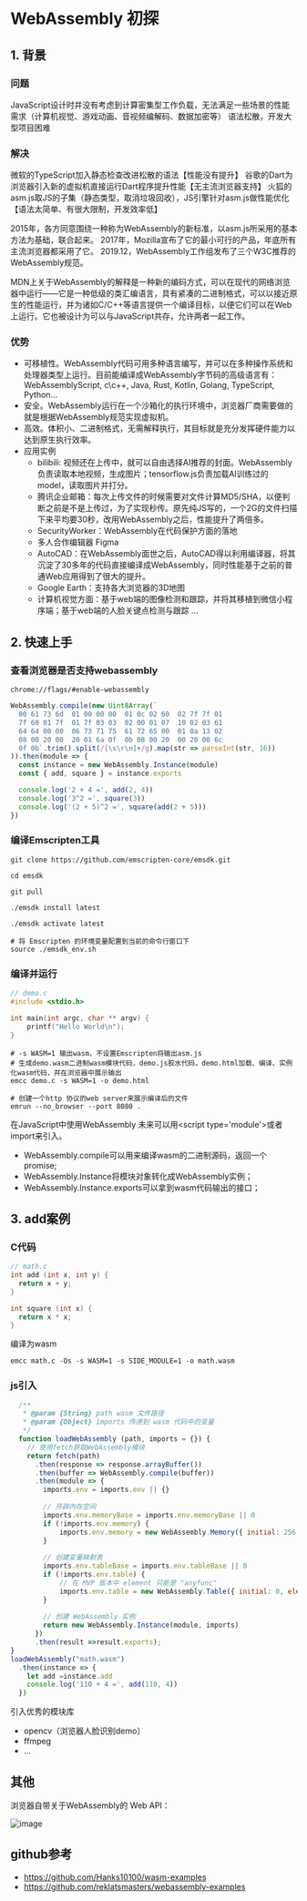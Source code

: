 # WebAssembly 初探

## 1. 背景

### 问题

JavaScript设计时并没有考虑到计算密集型工作负载，无法满足一些场景的性能需求（计算机视觉、游戏动画、音视频编解码、数据加密等）
语法松散，开发大型项目困难

### 解决

微软的TypeScript加入静态检查改进松散的语法【性能没有提升】
谷歌的Dart为浏览器引入新的虚拟机直接运行Dart程序提升性能【无主流浏览器支持】
火狐的asm.js取JS的子集（静态类型，取消垃圾回收），JS引擎针对asm.js做性能优化【语法太简单、有很大限制，开发效率低】

2015年，各方同意围绕一种称为WebAssembly的新标准，以asm.js所采用的基本方法为基础，联合起来。
2017年，Mozilla宣布了它的最小可行的产品，年底所有主流浏览器都采用了它。
2019.12，WebAssembly工作组发布了三个W3C推荐的WebAssembly规范。

MDN上关于WebAssembly的解释是一种新的编码方式，可以在现代的网络浏览器中运行——它是一种低级的类汇编语言，具有紧凑的二进制格式，可以以接近原生的性能运行，并为诸如C/C++等语言提供一个编译目标，以便它们可以在Web上运行。它也被设计为可以与JavaScript共存，允许两者一起工作。

### 优势

* 可移植性。WebAssembly代码可用多种语言编写，并可以在多种操作系统和处理器类型上运行。目前能编译成WebAssembly字节码的高级语言有：WebAssemblyScript, c\c++, Java, Rust, Kotlin, Golang, TypeScript, Python...
* 安全。WebAssembly运行在一个沙箱化的执行环境中，浏览器厂商需要做的就是根据WebAssembly规范实现虚拟机。
* 高效。体积小、二进制格式，无需解释执行，其目标就是充分发挥硬件能力以达到原生执行效率。
* 应用实例
    * bilibili: 视频还在上传中，就可以自由选择AI推荐的封面。WebAssembly负责读取本地视频，生成图片；tensorflow.js负责加载AI训练过的model，读取图片并打分。
    * 腾讯企业邮箱：每次上传文件的时候需要对文件计算MD5/SHA，以便判断之前是不是上传过，为了实现秒传。原先纯JS写的，一个2G的文件扫描下来平均要30秒，改用WebAssembly之后，性能提升了两倍多。
    * SecurityWorker：WebAssembly在代码保护方面的落地
    * 多人合作编辑器 Figma
    * AutoCAD：在WebAssembly面世之后，AutoCAD得以利用编译器，将其沉淀了30多年的代码直接编译成WebAssembly，同时性能基于之前的普通Web应用得到了很大的提升。
    * Google Earth：支持各大浏览器的3D地图
    * 计算机视觉方面：基于web端的图像检测和跟踪，并将其移植到微信小程序端；基于web端的人脸关键点检测与跟踪
    ...

## 2. 快速上手

### 查看浏览器是否支持webassembly

```
chrome://flags/#enable-webassembly
```

``` js
WebAssembly.compile(new Uint8Array(`
  00 61 73 6d  01 00 00 00  01 0c 02 60  02 7f 7f 01
  7f 60 01 7f  01 7f 03 03  02 00 01 07  10 02 03 61
  64 64 00 00  06 73 71 75  61 72 65 00  01 0a 13 02
  08 00 20 00  20 01 6a 0f  0b 08 00 20  00 20 00 6c
  0f 0b`.trim().split(/[\s\r\n]+/g).map(str => parseInt(str, 16))
)).then(module => {
  const instance = new WebAssembly.Instance(module)
  const { add, square } = instance.exports

  console.log('2 + 4 =', add(2, 4))
  console.log('3^2 =', square(3))
  console.log('(2 + 5)^2 =', square(add(2 + 5)))
})
```

### 编译Emscripten工具

```
git clone https://github.com/emscripten-core/emsdk.git

cd emsdk

git pull

./emsdk install latest

./emsdk activate latest

# 将 Emscripten 的环境变量配置到当前的命令行窗口下
source ./emsdk_env.sh
```

### 编译并运行

``` c
// demo.c
#include <stdio.h>

int main(int argc, char ** argv) {
    printf("Hello World\n");
}
```
```
# -s WASM=1 输出wasm，不设置Emscripten将输出asm.js
# 生成demo.wasm二进制wasm模块代码，demo.js胶水代码，demo.html加载、编译、实例化wasm代码，并在浏览器中展示输出
emcc demo.c -s WASM=1 -o demo.html

# 创建一个http 协议的web server来展示编译后的文件
emrun --no_browser --port 8080 .
```

在JavaScript中使用WebAssembly
未来可以用\<script type='module'>或者import来引入。

* WebAssembly.compile可以用来编译wasm的二进制源码，返回一个promise;
* WebAssembly.Instance将模块对象转化成WebAssembly实例；
* WebAssembly.Instance.exports可以拿到wasm代码输出的接口；

## 3. add案例

### C代码

``` c
// math.c
int add (int x, int y) {
  return x + y;
}

int square (int x) {
  return x * x;
}
```

编译为wasm

```
emcc math.c -Os -s WASM=1 -s SIDE_MODULE=1 -o math.wasm
```

### js引入

``` js
  /**
   * @param {String} path wasm 文件路径
   * @param {Object} imports 传递到 wasm 代码中的变量
   */
  function loadWebAssembly (path, imports = {}) {
    // 使用fetch获取WebAssembly模块
    return fetch(path)
      .then(response => response.arrayBuffer())
      .then(buffer => WebAssembly.compile(buffer))
      .then(module => {
        imports.env = imports.env || {}
    
        // 开辟内存空间
        imports.env.memoryBase = imports.env.memoryBase || 0
        if (!imports.env.memory) {
            imports.env.memory = new WebAssembly.Memory({ initial: 256 })
        }
    
        // 创建变量映射表
        imports.env.tableBase = imports.env.tableBase || 0
        if (!imports.env.table) {
            // 在 MVP 版本中 element 只能是 "anyfunc"
            imports.env.table = new WebAssembly.Table({ initial: 0, element: 'anyfunc' })
        }
    
        // 创建 WebAssembly 实例
        return new WebAssembly.Instance(module, imports)
      })
      .then(result =>result.exports);
}
loadWebAssembly("math.wasm")
  .then(instance => {
    let add =instance.add
    console.log('110 + 4 =', add(110, 4))
  })
```

引入优秀的模块库
* opencv（浏览器人脸识别demo）
* ffmpeg
* ...

## 其他

浏览器自带关于WebAssembly的 Web API：

![image](https://user-images.githubusercontent.com/6310131/88624244-368e5680-d0d9-11ea-97b1-ec6833ffd2cd.png)

## github参考

* https://github.com/Hanks10100/wasm-examples
* https://github.com/reklatsmasters/webassembly-examples